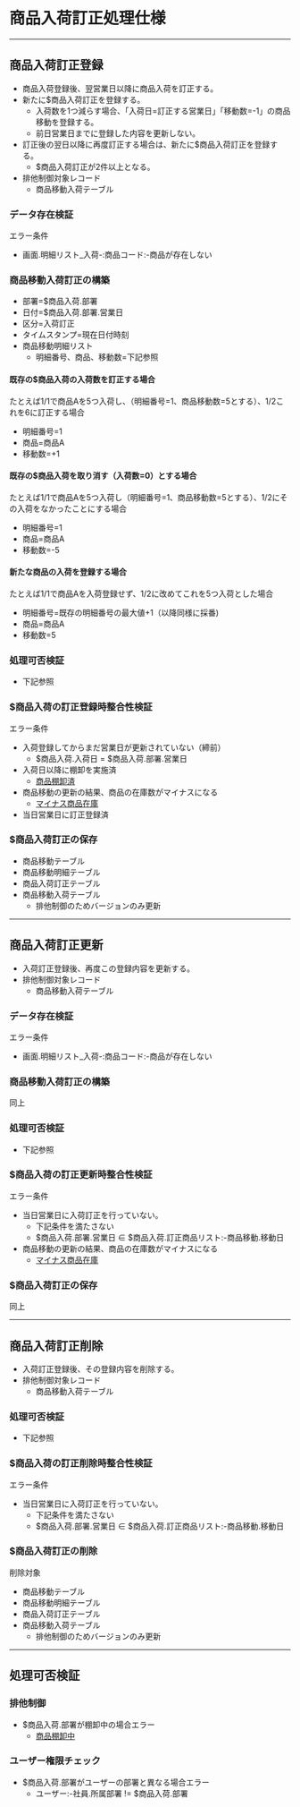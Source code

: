 # 商品入荷訂正処理仕様

***

## 商品入荷訂正登録

- 商品入荷登録後、翌営業日以降に商品入荷を訂正する。
- 新たに$商品入荷訂正を登録する。
    - 入荷数を1つ減らす場合、「入荷日=訂正する営業日」「移動数=-1」の商品移動を登録する。
    - 前日営業日までに登録した内容を更新しない。
- 訂正後の翌日以降に再度訂正する場合は、新たに$商品入荷訂正を登録する。
    - $商品入荷訂正が2件以上となる。
- 排他制御対象レコード
    - 商品移動入荷テーブル

### データ存在検証

エラー条件

- 画面.明細リスト_入荷-:商品コード:-商品が存在しない

### 商品移動入荷訂正の構築

- 部署=$商品入荷.部署
- 日付=$商品入荷.部署.営業日
- 区分=入荷訂正
- タイムスタンプ=現在日付時刻
- 商品移動明細リスト
    - 明細番号、商品、移動数=下記参照

#### 既存の$商品入荷の入荷数を訂正する場合

たとえば1/1で商品Aを5つ入荷し、（明細番号=1、商品移動数=5とする）、1/2これを6に訂正する場合

- 明細番号=1
- 商品=商品A
- 移動数=+1

#### 既存の$商品入荷を取り消す（入荷数=0）とする場合

たとえば1/1で商品Aを5つ入荷し（明細番号=1、商品移動数=5とする）、1/2にその入荷をなかったことにする場合

- 明細番号=1
- 商品=商品A
- 移動数=-5

#### 新たな商品の入荷を登録する場合

たとえば1/1で商品Aを入荷登録せず、1/2に改めてこれを5つ入荷とした場合

- 明細番号=既存の明細番号の最大値+1（以降同様に採番)
- 商品=商品A
- 移動数=5

### 処理可否検証

- 下記参照

### $商品入荷の訂正登録時整合性検証

エラー条件

- 入荷登録してからまだ営業日が更新されていない（締前）
    - $商品入荷.入荷日 = $商品入荷.部署.営業日
- 入荷日以降に棚卸を実施済
    - [商品棚卸済](/U11/仕様/商品棚卸済)
- 商品移動の更新の結果、商品の在庫数がマイナスになる
    - [マイナス商品在庫](/u11/仕様/マイナス商品在庫)
- 当日営業日に訂正登録済

### $商品入荷訂正の保存

- 商品移動テーブル
- 商品移動明細テーブル
- 商品入荷訂正テーブル
- 商品移動入荷テーブル
    - 排他制御のためバージョンのみ更新

***

## 商品入荷訂正更新

- 入荷訂正登録後、再度この登録内容を更新する。
- 排他制御対象レコード
    - 商品移動入荷テーブル

### データ存在検証

エラー条件

- 画面.明細リスト_入荷-:商品コード:-商品が存在しない

### 商品移動入荷訂正の構築

同上

### 処理可否検証

- 下記参照

### $商品入荷の訂正更新時整合性検証

エラー条件

- 当日営業日に入荷訂正を行っていない。
    - 下記条件を満たさない
    - $商品入荷.部署.営業日 ∈ $商品入荷.訂正商品リスト:-商品移動.移動日
- 商品移動の更新の結果、商品の在庫数がマイナスになる
    - [マイナス商品在庫](/u11/仕様/マイナス商品在庫)

### $商品入荷訂正の保存

同上

***

## 商品入荷訂正削除

- 入荷訂正登録後、その登録内容を削除する。
- 排他制御対象レコード
    - 商品移動入荷テーブル

### 処理可否検証

- 下記参照

### $商品入荷の訂正削除時整合性検証

エラー条件

- 当日営業日に入荷訂正を行っていない。
    - 下記条件を満たさない
    - $商品入荷.部署.営業日 ∈ $商品入荷.訂正商品リスト:-商品移動.移動日

### $商品入荷訂正の削除

削除対象

- 商品移動テーブル
- 商品移動明細テーブル
- 商品入荷訂正テーブル
- 商品移動入荷テーブル
    - 排他制御のためバージョンのみ更新

***

## 処理可否検証

### 排他制御

- $商品入荷.部署が棚卸中の場合エラー
    - [商品棚卸中](/U11/仕様/商品棚卸中)

### ユーザー権限チェック

- $商品入荷.部署がユーザーの部署と異なる場合エラー
    - ユーザー:-社員.所属部署 != $商品入荷.部署

